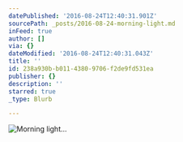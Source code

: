 ```yaml
---
datePublished: '2016-08-24T12:40:31.901Z'
sourcePath: _posts/2016-08-24-morning-light.md
inFeed: true
author: []
via: {}
dateModified: '2016-08-24T12:40:31.043Z'
title: ''
id: 238a930b-b011-4380-9706-f2de9fd531ea
publisher: {}
description: ''
starred: true
_type: Blurb

---
```

![Morning light...](https://the-grid-user-content.s3-us-west-2.amazonaws.com/71e9a4ea-38bd-4541-8e01-4037d9fd63e4.jpg)